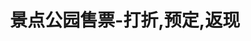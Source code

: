 ---
description: 周围景点门票打折购买，可以应急一用。
layout: post
results:
- primaryGenreName: Lifestyle
  version: '1.0'
  artworkUrl100: http://a1973.phobos.apple.com/us/r30/Purple6/v4/1f/a8/fc/1fa8fc1b-a65a-76bd-0702-c0c427062243/mzl.whflnyep.png
  trackViewUrl: https://itunes.apple.com/cn/app/jing-dian-gong-yuan-shou-piao/id689969541?mt=8&uo=4
  artworkUrl60: http://a1028.phobos.apple.com/us/r30/Purple6/v4/95/2f/1d/952f1da1-fc7e-b577-8a03-716ef69191dc/Icon.png
  userRatingCountForCurrentVersion: 6
  sellerName: liu zhitao
  supportedDevices:
  - iPodTouchFifthGen
  - iPadFourthGen4G
  - iPadFourthGen
  - iPadWifi
  - iPhone5
  - iPadMini
  - iPad2Wifi
  - iPadThirdGen4G
  - iPad3G
  - iPhone4
  - iPadThirdGen
  - iPhone4S
  - iPadMini4G
  - iPad23G
  - iPodTouchourthGen
  - iPodTouchThirdGen
  - iPhone-3GS
  genres:
  - 生活
  - 旅行
  trackName: 景点公园售票-打折,预定,返现
  description: "周末想去周边游玩不知道去哪？想买最低价的景点门票？ \n全国近万家景点门票，折扣最低，景点官方售票指定网上预定app！
    \n比景点本身售票处有更低折扣，如果比售票处贵，你敢订我敢赔！ \n\n最低折扣，最全景点，最热推荐！ \n支持线上预定，凭短信即可享受最低折扣，到景点支付，安全快捷有保障！
    \n\n特色功能： \n1）景点搜索：智能拼音提示帮你快速搜索你需要预定的景点信息 \n2）周边景点：根据您所在得地理位置帮你找到你所在城市和周边城市的热门景点
    \n3）去哪儿 \n－热门推荐：帮你推荐你周边城市的热门景点，是当季最受网友欢迎的景点 \n－主题类型：如果你是亲子游，如果你想漂流，可以在这里找到适合你个性需求的景点
    \n4）景点介绍：包括景点的历史背景介绍，景点门票信息，景点价格等信息 \n5）周边餐馆：出去旅游的时候，作为吃货的我们，少不了吃吃当地的特色，这个功能定位你周边的特色餐馆
    \n6）快速预定：无需注册支持直接预定，预定后短信通知您，凭短信享受最低折扣的门票"
  price: 0
  trackId: 689969541
  releaseDate: '2013-08-26T11:35:25Z'
  screenshotUrls:
  - http://a1.mzstatic.com/us/r30/Purple/v4/7d/a5/66/7da56644-5144-8e5f-288d-1bbce3aa674d/screen1136x1136.jpeg
  - http://a4.mzstatic.com/us/r30/Purple6/v4/5d/dc/e2/5ddce2c5-478f-1cac-06e8-b0c5d946814c/screen1136x1136.jpeg
  - http://a3.mzstatic.com/us/r30/Purple6/v4/1f/ba/1b/1fba1b8b-71f0-bed9-9ebe-00bc754d4841/screen1136x1136.jpeg
  - http://a5.mzstatic.com/us/r30/Purple4/v4/ba/38/2f/ba382fa1-0e8b-9116-cd4e-e7bc828619af/screen1136x1136.jpeg
  - http://a4.mzstatic.com/us/r30/Purple/v4/d1/db/b3/d1dbb37b-0bda-131a-23df-36aaed4a351d/screen1136x1136.jpeg
  artistViewUrl: https://itunes.apple.com/cn/artist/liu-zhitao/id689969544?uo=4
  primaryGenreId: 6012
  userRatingCount: 6
  averageUserRatingForCurrentVersion: 5
  kind: software
  fileSizeBytes: '3216876'
  bundleId: com.crazytrip.sight
  trackContentRating: 4+
  artistName: liu zhitao
  trackCensoredName: 景点公园售票-打折,预定,返现
  isGameCenterEnabled: false
  contentAdvisoryRating: 4+
  languageCodesISO2A:
  - EN
  averageUserRating: 5
  features: &a []
  wrapperType: software
  artworkUrl512: http://a1973.phobos.apple.com/us/r30/Purple6/v4/1f/a8/fc/1fa8fc1b-a65a-76bd-0702-c0c427062243/mzl.whflnyep.png
  formattedPrice: 免费
  artistId: 689969544
  genreIds:
  - '6012'
  - '6003'
  currency: CNY
  ipadScreenshotUrls: *a
category: 生活
tags: tag1
resultCount: 1
title: 景点公园售票-打折,预定,返现

---